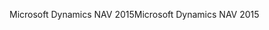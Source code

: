 <span data-ttu-id="201e1-101">Microsoft Dynamics NAV 2015</span><span class="sxs-lookup"><span data-stu-id="201e1-101">Microsoft Dynamics NAV 2015</span></span>